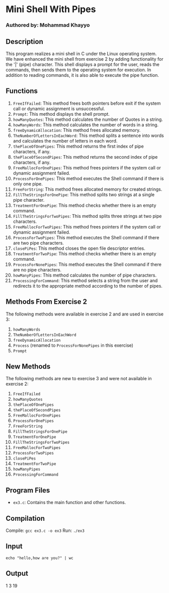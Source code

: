 # Mini Shell With Pipes

### Authored by: Mohammad Khayyo

## Description

This program realizes a mini shell in C under the Linux operating system. We have enhanced the mini shell from exercise 2 by adding functionality for the '|' (pipe) character. This shell displays a prompt for the user, reads the commands, then sends them to the operating system for execution. In addition to reading commands, it is also able to execute the pipe function.

## Functions

1. `FreeIfFailed`: This method frees both pointers before exit if the system call or dynamic assignment is unsuccessful.
2. `Prompt`: This method displays the shell prompt.
3. `howManyQuotes`: This method calculates the number of Quotes in a string.
4. `howManyWords`: This method calculates the number of words in a string.
5. `freeDynamicAllocation`: This method frees allocated memory.
6. `TheNumberOfLettersInEachWord`: This method splits a sentence into words and calculates the number of letters in each word.
7. `thePlaceOfOnePipes`: This method returns the first index of pipe characters, if any.
8. `thePlaceOfSecondPipes`: This method returns the second index of pipe characters, if any.
9. `FreeMallocForOnePipes`: This method frees pointers if the system call or dynamic assignment failed.
10. `ProcessForOnePipes`: This method executes the Shell command if there is only one pipe.
11. `FreeForString`: This method frees allocated memory for created strings.
12. `FillTheStringsForOnePipe`: This method splits two strings at a single pipe character.
13. `TreatmentForOnePipe`: This method checks whether there is an empty command.
14. `FillTheStringsForTwoPipes`: This method splits three strings at two pipe characters.
15. `FreeMallocForTwoPipes`: This method frees pointers if the system call or dynamic assignment failed.
16. `ProcessForTwoPipes`: This method executes the Shell command if there are two pipe characters.
17. `closePiPes`: This method closes the open file descriptor entries.
18. `TreatmentForTwoPipe`: This method checks whether there is an empty command.
19. `ProcessForNonePipes`: This method executes the Shell command if there are no pipe characters.
20. `howManyPipes`: This method calculates the number of pipe characters.
21. `ProcessingForCommand`: This method selects a string from the user and redirects it to the appropriate method according to the number of pipes.

## Methods From Exercise 2

The following methods were available in exercise 2 and are used in exercise 3:

1. `howManyWords`
2. `TheNumberOfLettersInEachWord`
3. `freeDynamicAllocation`
4. `Process` (renamed to `ProcessForNonePipes` in this exercise)
5. `Prompt`

## New Methods

The following methods are new to exercise 3 and were not available in exercise 2:

1. `FreeIfFailed`
2. `howManyQuotes`
3. `thePlaceOfOnePipes`
4. `thePlaceOfSecondPipes`
5. `FreeMallocForOnePipes`
6. `ProcessForOnePipes`
7. `FreeForString`
8. `FillTheStringsForOnePipe`
9. `TreatmentForOnePipe`
10. `FillTheStringsForTwoPipes`
11. `FreeMallocForTwoPipes`
12. `ProcessForTwoPipes`
13. `closePiPes`
14. `TreatmentForTwoPipe`
15. `howManyPipes`
16. `ProcessingForCommand`

## Program Files

- `ex3.c`: Contains the main function and other functions.

## Compilation

Compile: `gcc ex3.c -o ex3`
Run: `./ex3`

## Input

`echo "hello,how are you?" | wc`

## Output

  1       3      19
